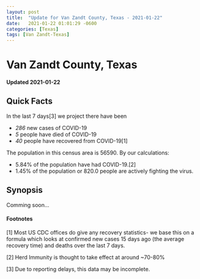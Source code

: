```yaml
---
layout: post
title:  "Update for Van Zandt County, Texas - 2021-01-22"
date:   2021-01-22 01:01:29 -0600
categories: [Texas]
tags: [Van Zandt-Texas]
---
```


# Van Zandt County, Texas
#### Updated 2021-01-22

## Quick Facts

In the last 7 days[3] we project there have been
- *286* new cases of COVID-19
- *5* people have died of COVID-19
- *40* people have recovered from COVID-19[1]

The population in this census area is 56590. By our calculations:
- 5.84% of the population have had COVID-19.[2]
- 1.45% of the population or 820.0 people are actively fighting the virus.

## Synopsis

Comming soon...


#### Footnotes

[1] Most US CDC offices do give any recovery statistics- we base this on a formula which looks at confirmed new cases
15 days ago (the average recovery time) and deaths over the last 7 days.

[2] Herd Immunity is thought to take effect at around ~70-80%

[3] Due to reporting delays, this data may be incomplete.
 
    